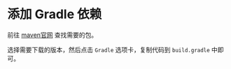 # 添加 Gradle 依赖

前往 [maven官网](http://mvnrepository.com/) 查找需要的包。

选择需要下载的版本，然后点击 `Gradle` 选项卡，复制代码到 `build.gradle` 中即可。
